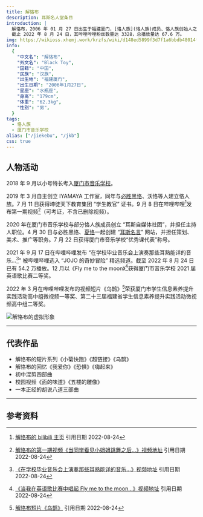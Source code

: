 ```yaml
---
title: 解恪布
description: 耳斯名人堂条目
introduction: |
  解恪布，2006 年 01 月 27 日出生于福建厦门，[恪人族](恪人族)成员、恪人族创始人之一、哔哩哔哩 up 主、[IYAMAYA 工作室](IYAMAYA工作室)创始人。
  截止 2022 年 8 月 24 日，其哔哩哔哩粉丝数量达 3328，总播放量达 67.6 万。
img: https://wikioss.xhemj.work/krzfs/wiki/d148ed5899f3d7f1a6bbdb48014f039c.jpg
info:
  {
    "中文名": "解恪布",
    "外文名": "Black Toy",
    "国籍": "中国",
    "民族": "汉族",
    "出生地": "福建厦门",
    "出生日期": "2006年1月27日",
    "星座": "水瓶座",
    "身高": "179cm",
    "体重": "62.3kg",
    "性别": "男",
  }
tags:
  - 恪人族
  - 厦门市音乐学校
alias: ["/jiekebu", "/jkb"]
css: true
---
```


## 人物活动

2018 年 9 月以小号特长考入[厦门市音乐学校](厦门市音乐学校)。

2019 年 3 月自主创立 IYAMAYA 工作室，同年与[必胜黑恪](必胜黑恪)、沃恪等人建立恪人族。7 月 11 日获得坤徒天下教育集团 “学生教官” 证书。9 月 8 日在哔哩哔哩[^1]发布第一期视频[^2]（可考证，不含已删除视频）。

2020 年在厦门市音乐学校与部分恪人族成员创立 “耳斯自媒体社团”，并担任主持人职位。4 月 30 日与必胜黑恪、[夏恪](夏恪)一起创建 “[耳斯名言](耳斯名言)” 网站，并担任策划、美术、推广等职务。7 月 22 日获得厦门市音乐学校“优秀课代表”称号。

2021 年 9 月 17 日在哔哩哔哩发布 “在学校毕业音乐会上演奏那些耳熟能详的音乐...[^3]” 被哔哩哔哩选入 “JOJO 的奇妙冒险” 精选频道。截至 2022 年 8 月 24 日已有 54.2 万播放。12 月以《Fly me to the moon》[^4]获得厦门市音乐学校 2021 届英语歌比赛二等奖。

2022 年 3 月在哔哩哔哩发布的视频短片《乌鹊》[^5]荣获厦门市学生信息素养提升实践活动高中组微视频一等奖、第二十三届福建省学生信息素养提升实践活动微视频高中组二等奖。

![解恪布的虚拟形象](https://wikioss.xhemj.work/krzfs/wiki/98c5dcb8e0ac2fbec669b87f8a26a5ad.jpg_1080x1920)

---

## 代表作品

- 解恪布的短片系列《小菊快跑》《超链接》《乌鹊》
- 解恪布的回忆《我爱你》《恐惧》《嗨起来》
- 初中混剪四部曲
- 校园视频《面的味道》《五楼的雕像》
- 一本正经的胡说八道三部曲

---

## 参考资料

[^1]: [解恪布的 bilibili 主页](https://space.bilibili.com/337073401) 引用日期 2022-08-24
[^2]: [解恪布的第一期视频《当同学看见小姐姐跳舞之后...》视频地址](https://www.bilibili.com/video/BV1s4411C7ke) 引用日期 2022-08-24
[^3]: [《在学校毕业音乐会上演奏那些耳熟能详的音乐…》视频地址](https://www.bilibili.com/video/BV1HL4y1873Z) 引用日期 2022-08-24
[^4]: [《当我在英语歌比赛中唱起 Fly me to the moon...》视频地址](https://www.bilibili.com/video/BV1ba41167rc) 引用日期 2022-08-24
[^5]: [解恪布短片《乌鹊》](https://www.bilibili.com/video/BV1xq4y147HE) 引用日期 2022-08-24
